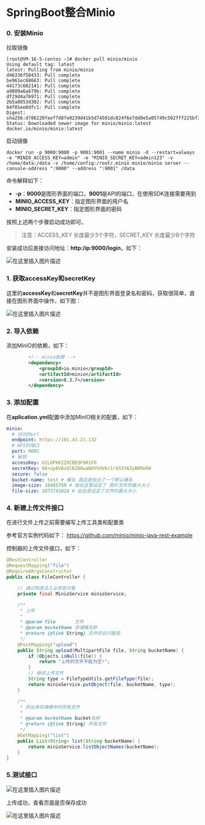 # SpringBoot整合Minio

### 0. 安装Minio

拉取镜像

```shell
[root@VM-16-5-centos ~]# docker pull minio/minio
Using default tag: latest
latest: Pulling from minio/minio
d46336f50433: Pull complete 
be961ec68663: Pull complete 
44173c602141: Pull complete 
a9809a6a679b: Pull complete 
df29d4a76971: Pull complete 
2b5a8853d302: Pull complete 
84f01ee8dfc1: Pull complete 
Digest: sha256:d786220feef7d8fe0239d41b5d74501dc824f6e7dd0e5a05749c502fff225bf3
Status: Downloaded newer image for minio/minio:latest
docker.io/minio/minio:latest
```

启动镜像

```shell
docker run -p 9000:9000 -p 9001:9001 --name minio -d --restart=always -e "MINIO_ACCESS_KEY=admin" -e "MINIO_SECRET_KEY=admin123" -v /home/data:/data -v /home/config:/root/.minio minio/minio server --console-address ":9000" --address ":9001" /data
```

命令解释如下：

- **-p**：**9000**是图形界面的端口，**9001**是API的端口，在使用SDK连接需要用到
- **MINIO_ACCESS_KEY**：指定图形界面的用户名
- **MINIO_SECRET_KEY**：指定图形界面的密码

按照上述两个步骤启动成功即可。



> 注意：ACCESS_KEY 长度最少3个字符，SECRET_KEY 长度最少8个字符



安装成功后直接访问地址：**http:/ip:9000/login**，如下：



![在这里插入图片描述](https://img-blog.csdnimg.cn/ea78202fa7a543589343686a970236e6.png)



### **1. 获取accessKey和secretKey**

这里的**accessKey**和**secretKey**并不是图形界面登录名和密码，获取很简单，直接在图形界面中操作，如下图：

![在这里插入图片描述](https://img-blog.csdnimg.cn/44b2030998c24933ae4970170019c7d5.png)



### 2. 导入依赖

添加MinIO的依赖，如下：

```xml
        <!-- minio依赖 -->
        <dependency>
            <groupId>io.minio</groupId>
            <artifactId>minio</artifactId>
            <version>8.3.7</version>
        </dependency>
```

### 3. 添加配置

在**aplication.yml**配置中添加MInIO相关的配置，如下：

```yaml
minio:
  # 访问的url
  endpoint: https://101.43.21.132
  # API的端口
  port: 9001
  # 秘钥
  accessKey: U2L0FKK2ZXCBEQF6R1FO
  secretKey: 86+up6VAxQlBZ88waNUYhHVbc1r8S5YAZyBKMoRH
  secure: false
  bucket-name: test # 桶名 我这是给出了一个默认桶名
  image-size: 10485760 # 我在这里设定了 图片文件的最大大小
  file-size: 1073741824 # 此处是设定了文件的最大大小
```

###  4. 新建上传文件接口

在进行文件上传之前需要编写上传工具类和配置类

参考官方实例代码如下： https://github.com/minio/minio-java-rest-example

控制器的上传文件接口，如下：

```java
@RestController
@RequestMapping("file")
@RequiredArgsConstructor
public class FileController {

    // 通过构造注入业务层对象
    private final MinioService minioService;

    /**
     * 上传
     *
     * @param file       文件
     * @param bucketName 存储桶名称
     * @return {@link String} 文件的访问路径
     */
    @PostMapping("upload")
    public String upload(MultipartFile file, String bucketName) {
        if (Objects.isNull(file)) {
            return "上传的文件不能为空!";
        }
        // 继续上传文件
        String type = FileTypeUtils.getFileType(file);
        return minioService.putObject(file, bucketName, type);
    }

    /**
     * 列出来存储桶中的所有文件
     *
     * @param bucketName bucket名称
     * @return {@link String} 所有文件
     */
    @GetMapping("list")
    public List<String> list(String bucketName) {
        return minioService.listObjectNames(bucketName);
    }
}
```

### 5.测试接口

![在这里插入图片描述](https://img-blog.csdnimg.cn/c63ad70158d843dcb053f1f47e668650.png)

上传成功，查看页面是否保存成功

![在这里插入图片描述](https://img-blog.csdnimg.cn/cb1e3665e41446ab84dd6d9e613c1b0d.png)